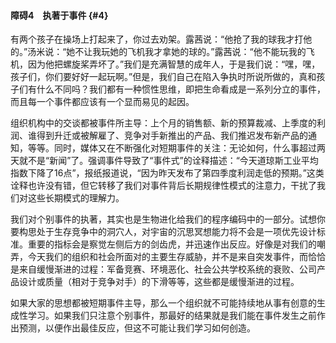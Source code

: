 #### 障碍4　执著于事件 {#4}

有两个孩子在操场上打起来了，你过去劝架。露茜说：“他抢了我的球我才打他的。”汤米说：“她不让我玩她的飞机我才拿她的球的。”露茜说：“他不能玩我的飞机，因为他把螺旋桨弄坏了。”我们是充满智慧的成年人，于是我们说：“嘿，嘿，孩子们，你们要好好一起玩啊。”但是，我们自己在陷入争执时所说所做的，真和孩子们有什么不同吗？我们都有一种惯性思维，即把生命看成是一系列分立的事件，而且每一个事件都应该有一个显而易见的起因。

组织机构中的交谈都被事件所主导：上个月的销售额、新的预算裁减、上季度的利润、谁得到升迁或被解雇了、竞争对手新推出的产品、我们推迟发布新产品的通知，等等。同时，媒体又在不断强化对短期事件的关注：无论如何，什么事超过两天就不是“新闻”了。强调事件导致了“事件式”的诠释描述：“今天道琼斯工业平均指数下降了16点”，报纸报道说，“因为昨天发布了第四季度利润走低的预期。”这类诠释也许没有错，但它转移了我们对事件背后长期规律性模式的注意力，干扰了我们对这些长期模式的理解力。

我们对个别事件的执著，其实也是生物进化给我们的程序编码中的一部分。试想你要构思处于生存竞争中的洞穴人，对宇宙的沉思冥想能力将不会是一项优先设计标准。重要的指标会是察觉左侧后方的剑齿虎，并迅速作出反应。好像是对我们的嘲弄，今天我们的组织和社会所面对的主要生存威胁，并不是来自突发事件，而恰恰是来自缓慢渐进的过程：军备竞赛、环境恶化、社会公共学校系统的衰败、公司产品设计或质量（相对于竞争对手）的下滑等等，这些都是缓慢渐进的过程。

如果大家的思想都被短期事件主导，那么一个组织就不可能持续地从事有创意的生成性学习。如果我们只注意个别事件，那最好的结果就是我们能在事件发生之前作出预测，以便作出最佳反应，但这不可能让我们学习如何创造。